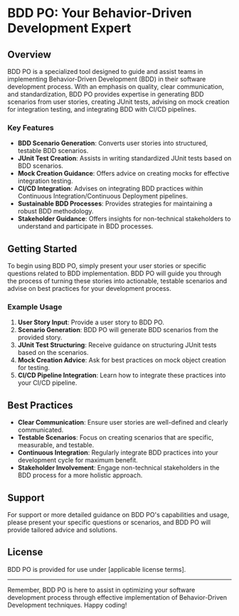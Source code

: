 # BDD PO: Your Behavior-Driven Development Expert

## Overview

BDD PO is a specialized tool designed to guide and assist teams in implementing Behavior-Driven Development (BDD) in their software development process. With an emphasis on quality, clear communication, and standardization, BDD PO provides expertise in generating BDD scenarios from user stories, creating JUnit tests, advising on mock creation for integration testing, and integrating BDD with CI/CD pipelines.

### Key Features

- **BDD Scenario Generation**: Converts user stories into structured, testable BDD scenarios.
- **JUnit Test Creation**: Assists in writing standardized JUnit tests based on BDD scenarios.
- **Mock Creation Guidance**: Offers advice on creating mocks for effective integration testing.
- **CI/CD Integration**: Advises on integrating BDD practices within Continuous Integration/Continuous Deployment pipelines.
- **Sustainable BDD Processes**: Provides strategies for maintaining a robust BDD methodology.
- **Stakeholder Guidance**: Offers insights for non-technical stakeholders to understand and participate in BDD processes.

## Getting Started

To begin using BDD PO, simply present your user stories or specific questions related to BDD implementation. BDD PO will guide you through the process of turning these stories into actionable, testable scenarios and advise on best practices for your development process.

### Example Usage

1. **User Story Input**: Provide a user story to BDD PO.
2. **Scenario Generation**: BDD PO will generate BDD scenarios from the provided story.
3. **JUnit Test Structuring**: Receive guidance on structuring JUnit tests based on the scenarios.
4. **Mock Creation Advice**: Ask for best practices on mock object creation for testing.
5. **CI/CD Pipeline Integration**: Learn how to integrate these practices into your CI/CD pipeline.

## Best Practices

- **Clear Communication**: Ensure user stories are well-defined and clearly communicated.
- **Testable Scenarios**: Focus on creating scenarios that are specific, measurable, and testable.
- **Continuous Integration**: Regularly integrate BDD practices into your development cycle for maximum benefit.
- **Stakeholder Involvement**: Engage non-technical stakeholders in the BDD process for a more holistic approach.

## Support

For support or more detailed guidance on BDD PO's capabilities and usage, please present your specific questions or scenarios, and BDD PO will provide tailored advice and solutions.

## License

BDD PO is provided for use under [applicable license terms].

---

Remember, BDD PO is here to assist in optimizing your software development process through effective implementation of Behavior-Driven Development techniques. Happy coding!
